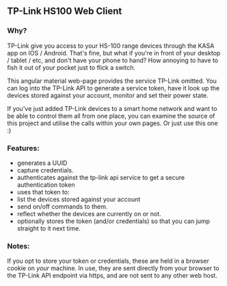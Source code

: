 ## TP-Link HS100 Web Client

### Why?

TP-Link give you access to your HS-100 range devices through the KASA app on IOS / Android. That's fine, but what if you're
in front of your desktop / tablet / etc, and don't have your phone to hand? How annoying to have to fish it out of your pocket
just to flick a switch. 

This angular material web-page provides the service TP-Link omitted. You can log into the TP-Link API to generate a service token,
have it look up the devices stored against your account, monitor and set their power state. 

If you've just added TP-Link devices to a smart home network and want to be able to control them all from one place, you can 
examine the source of this project and utilise the calls within your own pages. Or just use this one :)


### Features:

 - generates a UUID
 - capture credentials.
 - authenticates against the tp-link api service to get a secure authentication token
 - uses that token to:
  - list the devices stored against your account
  - send on/off commands to them.
  - reflect whether the devices are currently on or not.
 - optionally stores the token (and/or credentials) so that you can jump straight to it next time.
 
 
### Notes:

If you opt to store your token or credentials, these are held in a browser cookie on *your* machine. In use, they are sent directly from your
browser to the TP-Link API endpoint via https, and are not sent to any other web host.


